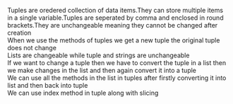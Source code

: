 Tuples are oredered collection of data items.They can store multiple items in a single variable.Tuples are seperated by comma and enclosed in round brackets.They are unchangeable meaning they cannot be changed after creation
<br>
When we use the methods of tuples we get a new tuple the original tuple does not change
<br>
Lists are changeable while tuple and strings are unchangeable 
<br>
If we want to change a tuple then we have to convert the tuple in a list then we make changes in the list and then again convert it into a tuple 
<br>
We can use all the methods in the list in tuples after firstly converting it into list and then back into tuple
<br>
We can use index method in tuple along with slicing 